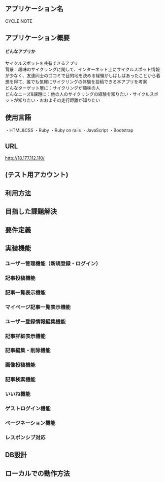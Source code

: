 ## アプリケーション名
CYCLE NOTE

## アプリケーション概要
#### どんなアプリか
サイクルスポットを共有できるアプリ<br>
背景：趣味のサイクリングに関して、インターネット上にサイクルスポット情報が少なく、友達同士の口コミで目的地を決める経験がしばしばあったことから着想を得て、誰でも気軽にサイクリングの体験を投稿できる本アプリを考案<br>
どんなターゲット層に：サイクリングが趣味の人<br>
どんなニーズ&課題に：他の人のサイクリングの経験を知りたい・サイクルスポットが知りたい・おおよその走行距離が知りたい<br>

## 使用言語
・HTML&CSS
・Ruby
・Ruby on rails
・JavaScript
・Bootstrap

## URL
http://18.177.112.110/

## (テスト用アカウント)

## 利用方法

## 目指した課題解決

## 要件定義

## 実装機能
### ユーザー管理機能（新規登録・ログイン）
### 記事投稿機能
### 記事一覧表示機能
### マイページ記事一覧表示機能
### ユーザー登録情報編集機能
### 記事詳細表示機能
### 記事編集・削除機能
### 画像投稿機能
### 記事検索機能
### いいね機能
### ゲストログイン機能
### ページネーション機能
### レスポンシブ対応

## DB設計

## ローカルでの動作方法

